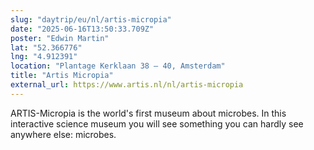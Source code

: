 ```yaml
---
slug: "daytrip/eu/nl/artis-micropia"
date: "2025-06-16T13:50:33.709Z"
poster: "Edwin Martin"
lat: "52.366776"
lng: "4.912391"
location: "Plantage Kerklaan 38 — 40, Amsterdam"
title: "Artis Micropia"
external_url: https://www.artis.nl/nl/artis-micropia
---
```

ARTIS-Micropia is the world's first museum about microbes. In this interactive science museum you will see something you can hardly see anywhere else: microbes.